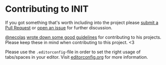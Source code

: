 # Contributing to INIT

If you got something that's worth including into the project please [submit a Pull Request](https://github.com/use-init/init-static-site-generator/issues) or [open an issue](https://github.com/use-init/init-static-site-generator/issues) for further discussion.

[@necolas](https://github.com/necolas) [wrote down some good guidelines](https://github.com/necolas/issue-guidelines) for contributing to his projects. Please keep these in mind when contributing to this project. <3

Please use the `.editorconfig`-file in order to set the right usage of tabs/spaces in your editor. Visit [editorconfig.org](http://editorconfig.org/) for more information.
